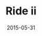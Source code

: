 ---
layout:     post
title:      "Ride ii"
date:       2015-05-31
categories: art
imgsrc:     http://67.media.tumblr.com/92cb3a251ccd206ac5a5823956b69e4b/tumblr_nq40x5uJlm1tw0twyo1_1280.png
---